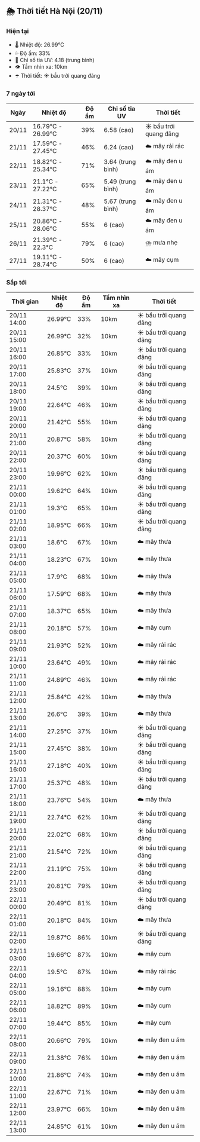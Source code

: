 ## 🌦️ Thời tiết Hà Nội (20/11)

### Hiện tại

- 🌡️ Nhiệt độ: 26.99℃
- 💦 Độ ẩm: 33%
- 🌟 Chỉ số tia UV: 4.18 (trung bình)
- 👁️ Tầm nhìn xa: 10km
- ☂️ Thời tiết: ☀️ bầu trời quang đãng

### 7 ngày tới

| Ngày | Nhiệt độ | Độ ẩm | Chỉ số tia UV | Thời tiết |
| --- | --- | --- | --- | --- |
| 20/11 | 16.79℃ - 26.99℃ | 39% | 6.58 (cao) | ☀️ bầu trời quang đãng |
| 21/11 | 17.59℃ - 27.45℃ | 46% | 6.24 (cao) | ☁️ mây rải rác |
| 22/11 | 18.82℃ - 25.34℃ | 71% | 3.64 (trung bình) | ☁️ mây đen u ám |
| 23/11 | 21.1℃ - 27.22℃ | 65% | 5.49 (trung bình) | ☁️ mây đen u ám |
| 24/11 | 21.31℃ - 28.37℃ | 48% | 5.67 (trung bình) | ☁️ mây đen u ám |
| 25/11 | 20.86℃ - 28.06℃ | 55% | 6 (cao) | ☁️ mây đen u ám |
| 26/11 | 21.39℃ - 22.3℃ | 79% | 6 (cao) | ⛈️ mưa nhẹ |
| 27/11 | 19.11℃ - 28.74℃ | 50% | 6 (cao) | ☁️ mây cụm |

### Sắp tới

| Thời gian | Nhiệt độ | Độ ẩm | Tầm nhìn xa | Thời tiết |
| --- | --- | --- | --- | --- |
| 20/11 14:00 | 26.99℃ | 33% | 10km | ☀️ bầu trời quang đãng |
| 20/11 15:00 | 26.99℃ | 32% | 10km | ☀️ bầu trời quang đãng |
| 20/11 16:00 | 26.85℃ | 33% | 10km | ☀️ bầu trời quang đãng |
| 20/11 17:00 | 25.83℃ | 37% | 10km | ☀️ bầu trời quang đãng |
| 20/11 18:00 | 24.5℃ | 39% | 10km | ☀️ bầu trời quang đãng |
| 20/11 19:00 | 22.64℃ | 46% | 10km | ☀️ bầu trời quang đãng |
| 20/11 20:00 | 21.42℃ | 55% | 10km | ☀️ bầu trời quang đãng |
| 20/11 21:00 | 20.87℃ | 58% | 10km | ☀️ bầu trời quang đãng |
| 20/11 22:00 | 20.37℃ | 60% | 10km | ☀️ bầu trời quang đãng |
| 20/11 23:00 | 19.96℃ | 62% | 10km | ☀️ bầu trời quang đãng |
| 21/11 00:00 | 19.62℃ | 64% | 10km | ☀️ bầu trời quang đãng |
| 21/11 01:00 | 19.3℃ | 65% | 10km | ☀️ bầu trời quang đãng |
| 21/11 02:00 | 18.95℃ | 66% | 10km | ☀️ bầu trời quang đãng |
| 21/11 03:00 | 18.6℃ | 67% | 10km | ☁️ mây thưa |
| 21/11 04:00 | 18.23℃ | 67% | 10km | ☁️ mây thưa |
| 21/11 05:00 | 17.9℃ | 68% | 10km | ☁️ mây thưa |
| 21/11 06:00 | 17.59℃ | 68% | 10km | ☁️ mây thưa |
| 21/11 07:00 | 18.37℃ | 65% | 10km | ☁️ mây thưa |
| 21/11 08:00 | 20.18℃ | 57% | 10km | ☁️ mây cụm |
| 21/11 09:00 | 21.93℃ | 52% | 10km | ☁️ mây rải rác |
| 21/11 10:00 | 23.64℃ | 49% | 10km | ☁️ mây rải rác |
| 21/11 11:00 | 24.89℃ | 46% | 10km | ☁️ mây rải rác |
| 21/11 12:00 | 25.84℃ | 42% | 10km | ☁️ mây thưa |
| 21/11 13:00 | 26.6℃ | 39% | 10km | ☁️ mây thưa |
| 21/11 14:00 | 27.25℃ | 37% | 10km | ☀️ bầu trời quang đãng |
| 21/11 15:00 | 27.45℃ | 38% | 10km | ☀️ bầu trời quang đãng |
| 21/11 16:00 | 27.18℃ | 40% | 10km | ☀️ bầu trời quang đãng |
| 21/11 17:00 | 25.37℃ | 48% | 10km | ☀️ bầu trời quang đãng |
| 21/11 18:00 | 23.76℃ | 54% | 10km | ☁️ mây thưa |
| 21/11 19:00 | 22.74℃ | 62% | 10km | ☀️ bầu trời quang đãng |
| 21/11 20:00 | 22.02℃ | 68% | 10km | ☀️ bầu trời quang đãng |
| 21/11 21:00 | 21.54℃ | 72% | 10km | ☀️ bầu trời quang đãng |
| 21/11 22:00 | 21.19℃ | 75% | 10km | ☀️ bầu trời quang đãng |
| 21/11 23:00 | 20.81℃ | 79% | 10km | ☀️ bầu trời quang đãng |
| 22/11 00:00 | 20.49℃ | 81% | 10km | ☀️ bầu trời quang đãng |
| 22/11 01:00 | 20.18℃ | 84% | 10km | ☁️ mây thưa |
| 22/11 02:00 | 19.87℃ | 86% | 10km | ☀️ bầu trời quang đãng |
| 22/11 03:00 | 19.66℃ | 87% | 10km | ☁️ mây cụm |
| 22/11 04:00 | 19.5℃ | 87% | 10km | ☁️ mây rải rác |
| 22/11 05:00 | 19.16℃ | 88% | 10km | ☁️ mây cụm |
| 22/11 06:00 | 18.82℃ | 89% | 10km | ☁️ mây cụm |
| 22/11 07:00 | 19.44℃ | 85% | 10km | ☁️ mây cụm |
| 22/11 08:00 | 20.66℃ | 79% | 10km | ☁️ mây đen u ám |
| 22/11 09:00 | 21.38℃ | 76% | 10km | ☁️ mây đen u ám |
| 22/11 10:00 | 21.86℃ | 74% | 10km | ☁️ mây đen u ám |
| 22/11 11:00 | 22.67℃ | 71% | 10km | ☁️ mây đen u ám |
| 22/11 12:00 | 23.97℃ | 66% | 10km | ☁️ mây đen u ám |
| 22/11 13:00 | 24.85℃ | 61% | 10km | ☁️ mây đen u ám |
